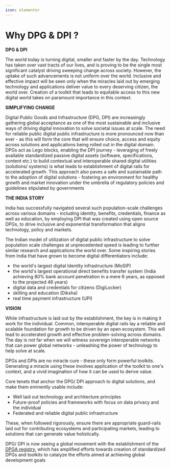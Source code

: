 ```yaml
---
icon: elementor
---
```


# Why DPG & DPI ?

**DPG & DPI**

The world today is turning digital, smaller and faster by the day. Technology has taken over vast tracts of our lives, and is proving to be the single most significant catalyst driving sweeping change across society. However, the uptake of such advancements is not uniform over the world. Inclusive and effective impact will be seen only when the miracles laid out by emerging technology and applications deliver value to every deserving citizen, the world over. Creation of a toolkit that leads to equitable access to this new digital world takes on paramount importance in this context.

**SIMPLIFYING CHANGE**

Digital Public Goods and Infrastructure (DPG, DPI) are increasingly gathering global acceptance as one of the most sustainable and inclusive ways of driving digital innovation to solve societal issues at scale. The need for reliable public digital public infrastructure is more pronounced now than ever - as this will form the core that will ensure choice, access and equity across solutions and applications being rolled out in the digital domain. DPGs act as Lego blocks, enabling the DPI journey - leveraging of freely available standardized passive digital assets (software, specifications, content etc.) to build contextual and interoperable shared digital utilities (solutions/ systems) is what leads to establishment of digital rails for accelerated growth. This approach also paves a safe and sustainable path to the adoption of digital solutions - fostering an environment for healthy growth and market innovation under the umbrella of regulatory policies and guidelines stipulated by governments

**THE INDIA STORY**

India has successfully navigated several such population-scale challenges across various domains - including identity, benefits, credentials, finance as well as education, by employing DPI that was created using open source DPGs, to drive inclusive and exponential transformation that aligns technology, policy and markets.

The Indian model of utilization of digital public infrastructure to solve population scale challenges at unprecedented speed is leading to further similar research and applications the world over. Some inspiring stories from India that have grown to become digital differentiators include:

* the world's largest digital Identity infrastructure (MoSIP)
* the world's largest operational direct benefits transfer system (India achieving 80% bank account penetration in a mere 6 years, as opposed to the projected 46 years)
* digital data and credentials for citizens (DigiLocker)
* skilling and education (Diksha)
* real time payment infrastructure (UPI)

**VISION**

While infrastructure is laid out by the establishment, the key is in making it work for the individual. Common, interoperable digital rails lay a reliable and scalable foundation for growth to be driven by an open ecosystem. This will lead to accelerated growth and effective problem-solving across domains. The day is not far when we will witness sovereign interoperable networks that can power global networks - unleashing the power of technology to help solve at scale.

DPGs and DPIs are no miracle cure - these only form powerful toolkits. Generating a miracle using these involves application of the toolkit to one's context, and a vivid imagination of how it can be used to derive value.

Core tenets that anchor the DPG/ DPI approach to digital solutions, and make them eminently usable include:

* Well laid out technology and architecture principles
* Future-proof policies and frameworks with focus on data privacy and the individual
* Federated and reliable digital public infrastructure

These, when followed rigorously, ensure there are appropriate guard-rails laid out for contributing ecosystems and participating markets, leading to solutions that can generate value holistically.

DPG/ DPI is now seeing a global movement with the establishment of the [DPGA registry](https://digitalpublicgoods.net/registry/), which has amplified efforts towards creation of standardized DPGs and toolkits to catalyze the efforts aimed at achieving global development goals

